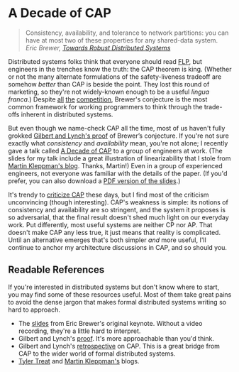 # A Decade of CAP

> Consistency, availability, and tolerance to network partitions: you can have
> at most two of these properties for any shared-data system.<br>
> *Eric Brewer, [Towards Robust Distributed
> Systems](http://www.cs.berkeley.edu/~brewer/cs262b-2004/PODC-keynote.pdf)*

Distributed systems folks think that everyone should read
[FLP](https://groups.csail.mit.edu/tds/papers/Lynch/jacm85.pdf), but engineers
in the trenches know the truth: the CAP theorem is king. (Whether or not the
many alternate formulations of the safety-liveness tradeoff are somehow
*better* than CAP is beside the point. They lost this round of marketing, so
they're not widely-known enough to be a useful *lingua franca*.) Despite
[all](http://cs-www.cs.yale.edu/homes/dna/papers/abadi-pacelc.pdf)
[the](http://www.bailis.org/papers/hat-hotos2013.pdf)
[competition](http://arxiv.org/pdf/1509.05393v2.pdf), Brewer's conjecture is
the most common framework for working programmers to think through the
trade-offs inherent in distributed systems.

But even though we name-check CAP all the time, most of us haven't fully
grokked [Gilbert and Lynch's
proof](https://www.comp.nus.edu.sg/~gilbert/pubs/BrewersConjecture-SigAct.pdf)
of Brewer’s conjecture. If you're not sure exactly what *consistency* and
*availability* mean, you're not alone; I recently gave a talk called [A Decade
of CAP](https://speakerdeck.com/akshayjshah/a-decade-of-cap) to a group of
engineers at work. (The slides for my talk include a great illustration of
linearizability that I stole from [Martin Kleppman's
blog](https://martin.kleppmann.com/2015/05/11/please-stop-calling-databases-cp-or-ap.html).
Thanks, Martin!) Even in a group of experienced engineers, not everyone was
familiar with the details of the paper. (If you'd prefer, you can also download
a [PDF version of the slides](/img/decade-of-cap/decade-of-cap.pdf).)

It's trendy to [criticize CAP](http://arxiv.org/pdf/1509.05393v2.pdf) these
days, but I find most of the criticism unconvincing (though interesting). CAP's
weakness is simple: its notions of consistency and availability are so
stringent, and the system it proposes is so adversarial, that the final result
doesn't shed much light on our everyday work. Put differently, most useful
systems are neither CP nor AP. That doesn't make CAP any less true, it just
means that reality is complicated. Until an alternative emerges that's both
simpler *and* more useful, I'll continue to anchor my architecture discussions
in CAP, and so should you.

## Readable References

If you're interested in distributed systems but don't know where to start, you
may find some of these resources useful. Most of them take great pains to avoid
the dense jargon that makes formal distributed systems writing so hard to
approach.

- The [slides](http://www.cs.berkeley.edu/~brewer/cs262b-2004/PODC-keynote.pdf)
  from Eric Brewer's original keynote. Without a video recording, they're a
  little hard to interpret.
- Gilbert and Lynch's
  [proof](https://www.comp.nus.edu.sg/~gilbert/pubs/BrewersConjecture-SigAct.pdf).
  It's more approachable than you'd think.
- Gilbert and Lynch's
  [retrospective](https://groups.csail.mit.edu/tds/papers/Gilbert/Brewer2.pdf)
  on CAP. This is a great bridge from CAP to the wider world of formal
  distributed systems.
- [Tyler Treat](http://bravenewgeek.com/) and [Martin
  Kleppman's](https://martin.kleppmann.com/)
  blogs.
